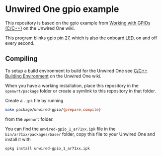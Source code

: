 # Unwired One gpio example

This repository is based on the gpio example from [Working with GPIOs (C/C++)][1] on the Unwired One wiki.

This program blinks gpio pin 27, which is also the onboard LED, on and off every second.

## Compiling

To setup a build environment to build for the Unwired One see [C/C++ Building Environment][2] on the Unwired One wiki.

When you have a working installation, place this repository in the `openwrt/package` folder or create a symlink to this repository in that folder.

Create a `.ipk` file by running

```bash
make package/unwired-gpio/{prepare,compile}
```

from the `openwrt` folder.

You can find the `unwired-gpio_1_ar71xx.ipk` file in the `bin/ar71xx/packages/base/` folder, copy this file to your Unwired One and install it with

```bash
opkg install unwired-gpio_1_ar71xx.ipk
```


[1]: http://www.unwireddevices.com/wiki/index.php/Working_with_GPIOs_(C/C%2B%2B)
[2]: http://www.unwireddevices.com/wiki/index.php/C/C%2B%2B_Building_Environment
